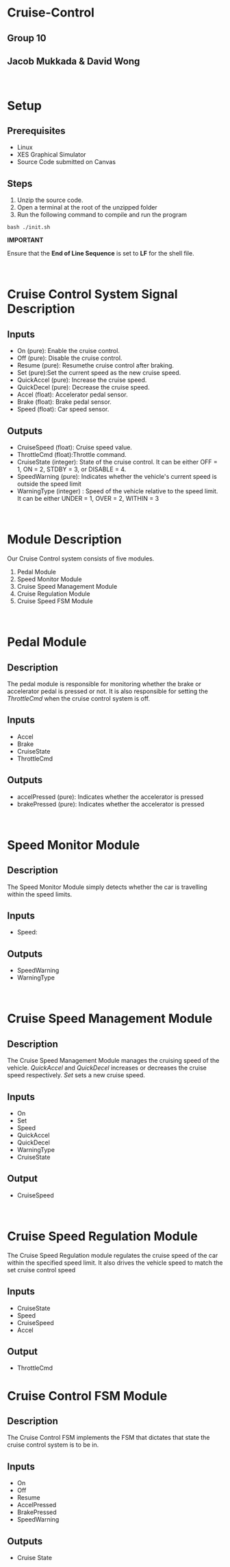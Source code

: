 # Cruise-Control
## Group 10
## Jacob Mukkada & David Wong

<br>

# Setup

## Prerequisites
+ Linux
+ XES Graphical Simulator
+ Source Code submitted on Canvas

## Steps

1. Unzip the source code.
2. Open a terminal at the root of the unzipped folder
3. Run the following command to compile and run the program
```
bash ./init.sh
```

**IMPORTANT**

Ensure that the **End of Line Sequence** is set to **LF** for the shell file.

<br>

# Cruise Control System Signal Description

## Inputs
+ On (pure): Enable the cruise control.
+ Off (pure): Disable the cruise control.
+ Resume (pure): Resumethe cruise control after braking.
+ Set (pure):Set the current speed as the new cruise speed.
+ QuickAccel (pure): Increase the cruise speed.
+ QuickDecel (pure): Decrease the cruise speed.
+ Accel (float): Accelerator pedal sensor.
+ Brake (float): Brake pedal sensor.
+ Speed (float): Car speed sensor.

## Outputs
+ CruiseSpeed (float): Cruise speed value.
+ ThrottleCmd (float):Throttle command.
+ CruiseState (integer): State of the cruise control. It can be either OFF = 1, ON = 2, STDBY = 3, or DISABLE = 4.
+ SpeedWarning (pure): Indicates whether the vehicle's current speed is outside the speed limit
+ WarningType (integer) : Speed of the vehicle relative to the speed limit. It can be either UNDER = 1, OVER = 2, WITHIN = 3

<br>

# Module Description
Our Cruise Control system consists of five modules.

1. Pedal Module
2. Speed Monitor Module
3. Cruise Speed Management Module
4. Cruise Regulation Module
5. Cruise Speed FSM Module

<br>

# Pedal Module

## Description
The pedal module is responsible for monitoring whether the brake or accelerator pedal is pressed or not. It is also responsible for setting the <i>ThrottleCmd</i> when the cruise control system is off.

## Inputs

+ Accel 
+ Brake 
+ CruiseState 
+ ThrottleCmd 

## Outputs

+ accelPressed (pure): Indicates whether the accelerator is pressed
+ brakePressed (pure): Indicates whether the accelerator is pressed

<br>

# Speed Monitor Module

## Description
The Speed Monitor Module simply detects whether the car is travelling within the speed limits.

## Inputs
+ Speed: 

## Outputs
+ SpeedWarning 
+ WarningType

<br>

# Cruise Speed Management Module

## Description
The Cruise Speed Management Module manages the cruising speed of the vehicle. <i>QuickAccel</i> and <i>QuickDecel</i> increases or decreases the cruise speed respectively. <i>Set</i> sets a new cruise speed.

## Inputs
+ On
+ Set
+ Speed
+ QuickAccel
+ QuickDecel
+ WarningType
+ CruiseState

## Output
+ CruiseSpeed

<br>

# Cruise Speed Regulation Module
The Cruise Speed Regulation module regulates the cruise speed of the car within the specified speed limit. It also drives the vehicle speed to match the set cruise control speed

## Inputs
+ CruiseState
+ Speed
+ CruiseSpeed
+ Accel

## Output
+ ThrottleCmd

# Cruise Control FSM Module

## Description
The Cruise Control FSM implements the FSM that dictates that state the cruise control system is to be in.

## Inputs

+ On
+ Off
+ Resume
+ AccelPressed
+ BrakePressed
+ SpeedWarning

## Outputs

+ Cruise State